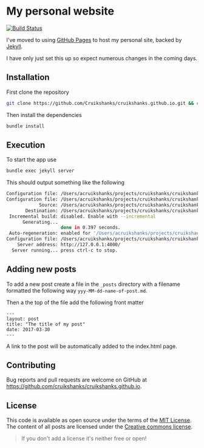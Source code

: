 # My personal website

[![Build Status](https://travis-ci.org/Cruikshanks/cruikshanks.github.io.svg?branch=master)](https://travis-ci.org/Cruikshanks/cruikshanks.github.io)

I've moved to using [GitHub Pages](https://pages.github.com/) to host my personal site, backed by [Jekyll](https://jekyllrb.com/).

I have only just set this up so expect numerous changes in the coming days.

## Installation

First clone the repository

```bash
git clone https://github.com/Cruikshanks/cruikshanks.github.io.git && cd cruikshanks.github.io
```

Then install the dependencies

```bash
bundle install
```

## Execution

To start the app use

```bash
bundle exec jekyll server
```

This should output something like the following

```bash
Configuration file: /Users/acruikshanks/projects/cruikshanks/cruikshanks.github.io/_config.yml
Configuration file: /Users/acruikshanks/projects/cruikshanks/cruikshanks.github.io/_config.yml
            Source: /Users/acruikshanks/projects/cruikshanks/cruikshanks.github.io
       Destination: /Users/acruikshanks/projects/cruikshanks/cruikshanks.github.io/_site
 Incremental build: disabled. Enable with --incremental
      Generating...
                    done in 0.397 seconds.
 Auto-regeneration: enabled for '/Users/acruikshanks/projects/cruikshanks/cruikshanks.github.io'
Configuration file: /Users/acruikshanks/projects/cruikshanks/cruikshanks.github.io/_config.yml
    Server address: http://127.0.0.1:4000/
  Server running... press ctrl-c to stop.
```

## Adding new posts

To add a new post create a file in the `_posts` directory with a filename formatted the following way `yyy-MM-dd-name-of-post.md`.

Then a the top of the file add the following front matter

```jekyll
---
layout: post
title: "The title of my post"
date: 2017-03-30
---
```

A link to the post will be automatically added to the index.html page.

## Contributing

Bug reports and pull requests are welcome on GitHub at https://github.com/cruikshanks/cruikshanks.github.io.

## License

This code is available as open source under the terms of the [MIT License](http://opensource.org/licenses/MIT). The content of all posts are licensed under the [Creative commons license](http://creativecommons.org/licenses/by/4.0/).

> If you don't add a license it's neither free or open!
